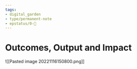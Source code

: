 ```yaml
---
tags: 
- digital_garden
- type/permanent-note
- epstatus/0-🌰
---
```

# Outcomes, Output and Impact
![[Pasted image 20221116150800.png]]
